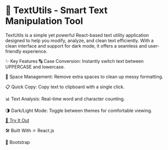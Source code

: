 <h1>📝 TextUtils - Smart Text Manipulation Tool</h1>
TextUtils is a simple yet powerful React-based text utility application designed to help you modify, analyze, and clean text efficiently. With a clean interface and support for dark mode, it offers a seamless and user-friendly experience.

✨ Key Features
🔠 Case Conversion: Instantly switch text between UPPERCASE and lowercase.

🧹 Space Management: Remove extra spaces to clean up messy formatting.

📋 Quick Copy: Copy text to clipboard with a single click.

📊 Text Analysis: Real-time word and character counting.

🌗 Dark/Light Mode: Toggle between themes for comfortable viewing.


<a href="https://textutils-by-d.netlify.app/" target="_blank" rel="noopener noreferrer">🚀 Try It Out</a>


🛠️ Built With
⚛️ React.js

🎨 Bootstrap 
